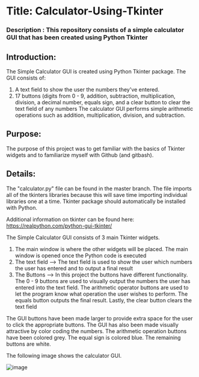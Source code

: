 # Title: Calculator-Using-Tkinter
### Description : This repository consists of a simple calculator GUI that has been created using Python Tkinter

## Introduction:
The Simple Calculator GUI is created using Python Tkinter package. The GUI consists of:
1) A text field to show the user the numbers they've entered.
2) 17 buttons (digits from 0 - 9, addition, subtraction, multiplication, division, a decimal number, equals sign, and a clear button to clear the text field of any numbers
The calculator GUI performs simple arithmetic operations such as addition, multiplication, division, and subtraction.

## Purpose:
The purpose of this project was to get familiar with the basics of Tkinter widgets and to familiarize myself with Github (and gitbash).

## Details:
The "calculator.py" file can be found in the master branch. The file imports all of the tkinters libraries because this will save time importing individual libraries one at a time. Tkinter package should automatically be installed with Python.

Additional information on tkinter can be found here:
https://realpython.com/python-gui-tkinter/

The Simple Calculator GUI consists of 3 main Tkinter widgets. 
1) The main window is where the other widgets will be placed. The main window is opened once the Python code is executed
2) The text field --> The text field is used to show the user which numbers the user has entered and to output a final result 
3) The Buttons    --> In this project the buttons have different functionality. The 0 - 9 buttons are used to visually output the numbers the user has entered into the text field. The arithmetic operator buttons are used to let the program know what operation the user wishes to perform. The equals button outputs the final result. Lastly, the clear button clears the text field

The GUI buttons have been made larger to provide extra space for the user to click the appropriate buttons. The GUI has also been made visually attractive by color coding the numbers. The arithmetic operation buttons have been colored grey. The equal sign is colored blue. The remaining buttons are white.


The following image shows the calculator GUI.

![image](https://user-images.githubusercontent.com/91766592/168499625-5e21cfb4-d929-48d7-b3f1-0f9e70669c35.png)





